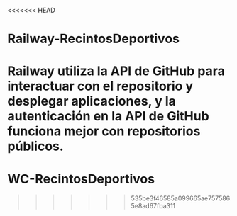 <<<<<<< HEAD
# Railway-RecintosDeportivos

Railway utiliza la API de GitHub para interactuar con el repositorio y desplegar aplicaciones, y la autenticación en la API de GitHub funciona mejor con repositorios públicos.
=======
# WC-RecintosDeportivos
>>>>>>> 535be3f46585a099665ae7575865e8ad67fba311

